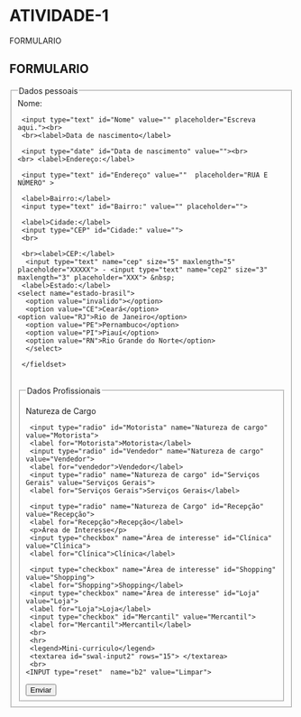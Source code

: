 # ATIVIDADE-1
FORMULARIO 
<!DOCTYPE html>
<html>

<head>
  <meta charset="utf-8">
  <meta name="viewport" content="width=device-width">
  <title>replit</title>
  <link href="style.css" rel="stylesheet" type="text/css" />
</head>

<body>
 
 <form>
   <h2>FORMULARIO</h2>
   <fieldset>
     <legend>Dados pessoais</legend>
     <label>Nome:</label>
     
     <input type="text" id="Nome" value="" placeholder="Escreva aqui."><br>
     <br><label>Data de nascimento</label>
     
     <input type="date" id="Data de nascimento" value=""><br>
    <br> <label>Endereço:</label>
     
     <input type="text" id="Endereço" value=""  placeholder="RUA E NÚMERO" >
    
     <label>Bairro:</label>
     <input type="text" id="Bairro:" value="" placeholder="">
     
     <label>Cidade:</label>
     <input type="CEP" id="Cidade:" value="">
     <br>
    
     <br><label>CEP:</label>
      <input type="text" name="cep" size="5" maxlength="5" placeholder="XXXXX"> - <input type="text" name="cep2" size="3" maxlength="3" placeholder="XXX"> &nbsp;
     <label>Estado:</label>
    <select name="estado-brasil">
      <option value="invalido"></option>
      <option value="CE">Ceará</option> 
    <option value="RJ">Rio de Janeiro</option>
      <option value="PE">Pernambuco</option>
      <option value="PI">Piauí</option>
      <option value="RN">Rio Grande do Norte</option>
      </select>
     
     </fieldset>
   <br>
   <fieldset>
     <legend>Dados Profissionais</legend>
     <p>Natureza de Cargo</p>
     
     <input type="radio" id="Motorista" name="Natureza de cargo" value="Motorista">
     <label for="Motorista">Motorista</label>
     <input type="radio" id="Vendedor" name="Natureza de cargo" value="Vendedor">
     <label for="vendedor">Vendedor</label>
     <input type="radio" name="Natureza de cargo" id="Serviços Gerais" value="Serviços Gerais">
     <label for="Serviços Gerais">Serviços Gerais</label>
     
     <input type="radio" name="Natureza de Cargo" id="Recepção" value="Recepção">
     <label for="Recepção">Recepção</label>
     <p>Área de Interesse</p>
     <input type="checkbox" name="Área de interesse" id="Clínica" value="Clínica">
     <label for="Clínica">Clínica</label>

     <input type="checkbox" name="Área de interesse" id="Shopping" value="Shopping">
     <label for="Shopping">Shopping</label>
     <input type="checkbox" name="Área de interesse" id="Loja" value="Loja">
     <label for="Loja">Loja</label>
     <input type="checkbox" id="Mercantil" value="Mercantil">
     <label for="Mercantil">Mercantil</label>
     <br>
     <hr>
     <legend>Mini-curriculo</legend>
     <textarea id="swal-input2" rows="15"> </textarea>
     <br>
    <INPUT type="reset"  name="b2" value="Limpar">
<INPUT type="submit" name="b1" value="Enviar">
   
   </fieldset>
   
 </form>
 
</body>

</html>
